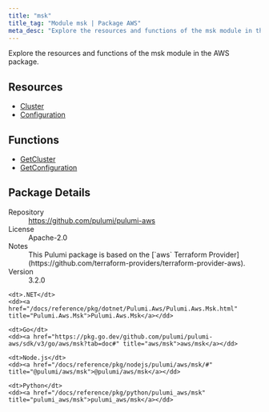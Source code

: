 ```yaml
---
title: "msk"
title_tag: "Module msk | Package AWS"
meta_desc: "Explore the resources and functions of the msk module in the AWS package."
---
```


<!-- WARNING: this file was generated by Pulumi Docs Generator. -->
<!-- Do not edit by hand unless you're certain you know what you are doing! -->

Explore the resources and functions of the msk module in the AWS package.

<h2 id="resources">Resources</h2>
<ul class="api">
    <li><a href="cluster" title="Cluster"><span class="symbol resource"></span>Cluster</a></li>
    <li><a href="configuration" title="Configuration"><span class="symbol resource"></span>Configuration</a></li>
</ul>

<h2 id="functions">Functions</h2>
<ul class="api">
    <li><a href="getcluster" title="GetCluster"><span class="symbol function"></span>GetCluster</a></li>
    <li><a href="getconfiguration" title="GetConfiguration"><span class="symbol function"></span>GetConfiguration</a></li>
</ul>

<h2 id="package-details">Package Details</h2>
<dl class="package-details">
	<dt>Repository</dt>
	<dd><a href="https://github.com/pulumi/pulumi-aws">https://github.com/pulumi/pulumi-aws</a></dd>
	<dt>License</dt>
	<dd>Apache-2.0</dd>
	<dt>Notes</dt>
	<dd>This Pulumi package is based on the [`aws` Terraform Provider](https://github.com/terraform-providers/terraform-provider-aws).</dd>
	<dt>Version</dt>
	<dd>3.2.0</dd>
</dl>



<dl class="tabular">

    <dt>.NET</dt>
    <dd><a href="/docs/reference/pkg/dotnet/Pulumi.Aws/Pulumi.Aws.Msk.html" title="Pulumi.Aws.Msk">Pulumi.Aws.Msk</a></dd>

    <dt>Go</dt>
    <dd><a href="https://pkg.go.dev/github.com/pulumi/pulumi-aws/sdk/v3/go/aws/msk?tab=doc#" title="aws/msk">aws/msk</a></dd>

    <dt>Node.js</dt>
    <dd><a href="/docs/reference/pkg/nodejs/pulumi/aws/msk/#" title="@pulumi/aws/msk">@pulumi/aws/msk</a></dd>

    <dt>Python</dt>
    <dd><a href="/docs/reference/pkg/python/pulumi_aws/msk" title="pulumi_aws/msk">pulumi_aws/msk</a></dd>

</dl>

